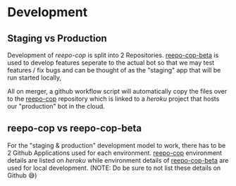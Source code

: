# Development

## Staging  vs Production
Development of *reepo-cop* is split into 2 Repositories. [reepo-cop-beta](https://github.com/reepo-bots/reepo-cop-beta) is used to develop features seperate to the actual bot so that we may test features / fix bugs and can be thought of as the "staging" app that will be run started locally,

All on merger, a github workflow script will automatically copy the files over to the [reepo-cop](https://github.com/reepo-bots/reepo-cop) repository which is linked to a *heroku* project that hosts our "production" bot in the cloud.

## reepo-cop vs reepo-cop-beta
For the "staging & production" development model to work, there has to be 2 Github Applications used for each environment. [reepo-cop](https://github.com/apps/reepo-cop) environment details are listed on *heroku* while environment details of [reepo-cop-beta](https://github.com/apps/reepo-cop-beta) are used for local development. (NOTE: Do be sure to not list these details on Github 😅)